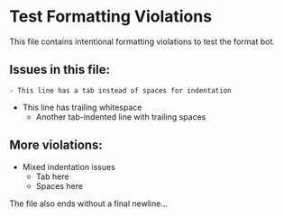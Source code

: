 # Test Formatting Violations

This file contains intentional formatting violations to test the format bot.

## Issues in this file:
	- This line has a tab instead of spaces for indentation
- This line has trailing whitespace
	- Another tab-indented line with trailing spaces

## More violations:
* Mixed indentation issues
	* Tab here
  * Spaces here

The file also ends without a final newline...

